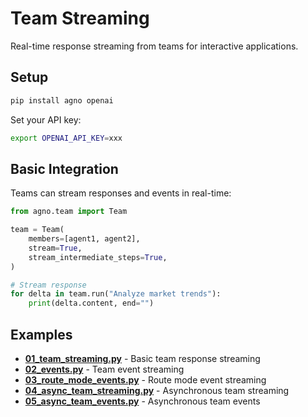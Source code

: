 # Team Streaming

Real-time response streaming from teams for interactive applications.

## Setup

```bash
pip install agno openai
```

Set your API key:
```bash
export OPENAI_API_KEY=xxx
```

## Basic Integration

Teams can stream responses and events in real-time:

```python
from agno.team import Team

team = Team(
    members=[agent1, agent2],
    stream=True,
    stream_intermediate_steps=True,
)

# Stream response
for delta in team.run("Analyze market trends"):
    print(delta.content, end="")
```

## Examples

- **[01_team_streaming.py](./01_team_streaming.py)** - Basic team response streaming
- **[02_events.py](./02_events.py)** - Team event streaming
- **[03_route_mode_events.py](./03_route_mode_events.py)** - Route mode event streaming
- **[04_async_team_streaming.py](./04_async_team_streaming.py)** - Asynchronous team streaming
- **[05_async_team_events.py](./05_async_team_events.py)** - Asynchronous team events
